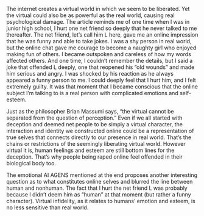 The internet creates a virtual world in which we seem to be liberated. Yet the virtual could also be as powerful as the real world, causing real psychological damage. The article reminds me of one time when I was in junior high school, I hurt one net friend so deeply that he never talked to me thereafter. The net friend, let’s call him L here, gave me an online impression that he was funny and able to take jokes. I was a shy person in real world, but the online chat gave me courage to become a naughty girl who enjoyed making fun of others. I became outspoken and careless of how my words affected others. And one time, I couldn’t remember the details, but I said a joke that offended L deeply, one that reopened his “old wounds” and made him serious and angry. I was shocked by his reaction as he always appeared a funny person to me. I could deeply feel that I hurt him, and I felt extremely guilty. It was that moment that I became conscious that the online subject I’m talking to is a real person with complicated emotions and self-esteem. 

Just as the philosopher Brian Massumi says, “the virtual cannot be separated from the question of perception.” Even if we all started with deception and deemed net people to be simply a virtual character, the interaction and identity we constructed online could be a representation of true selves that connects directly to our presence in real world. That’s the chains or restrictions of the seemingly liberating virtual world. However virtual it is, human feelings and esteem are still bottom lines for the deception. That’s why people being raped online feel offended in their biological body too.

The emotional AI AGENS mentioned at the end proposes another interesting question as to what constitutes online selves and blurred the line between human and nonhuman. The fact that I hurt the net friend L was probably because I didn’t deem him as “human” at that moment (but rather a funny character). Virtual infidelity, as it relates to humans’ emotion and esteem, is no less sensitive than real world.
